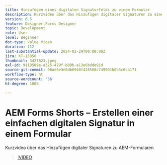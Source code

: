 ```yaml
---
title: Hinzufügen eines digitalen Signaturfelds zu einem Formular
description: Kurzvideo über das Hinzufügen digitaler Signaturen zu einem AEM-Formular
version: 6.5
feature: Designer,Forms Designer
topic: Development
role: User
level: Beginner
doc-type: Value Video
duration: 112
last-substantial-update: 2024-02-29T00:00:00Z
jira: KT-15056
thumbnail: 3427623.jpeg
exl-id: 9110589e-a325-479f-b89b-a13e6bdde91d
source-git-commit: 08ad6e3e6db6940f428568c749901b0b3c6ca171
workflow-type: ht
source-wordcount: '36'
ht-degree: 100%

---
```


# AEM Forms Shorts – Erstellen einer einfachen digitalen Signatur in einem Formular

Kurzvideo über das Hinzufügen digitaler Signaturen zu AEM-Formularen

>[!VIDEO](https://video.tv.adobe.com/v/3427623/?learn=on)
